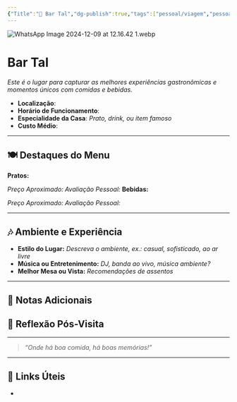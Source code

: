 ```yaml
---
{"Title":"🍹 Bar Tal","dg-publish":true,"tags":["pessoal/viagem","pessoal/lugares/bares-gastronomia"],"permalink":"/3-caixa-de-entrada/bar-tal/","dgPassFrontmatter":true}
---
```


![WhatsApp Image 2024-12-09 at 12.16.42 1.webp](/img/user/0.Settings/WhatsApp%20Image%202024-12-09%20at%2012.16.42%201.webp)
# Bar Tal
_Este é o lugar para capturar as melhores experiências gastronômicas e momentos únicos com comidas e bebidas._
- **Localização**: 
- **Horário de Funcionamento**: 
- **Especialidade da Casa**: _Prato, drink, ou item famoso_
- **Custo Médio**: 

---
## 🍽️ Destaques do Menu
**Pratos:**

*Preço Aproximado:* 
*Avaliação Pessoal:* 
**Bebidas:** 

*Preço Aproximado:* 
*Avaliação Pessoal:* 

---

## 🎶 Ambiente e Experiência
- **Estilo do Lugar:** _Descreva o ambiente, ex.: casual, sofisticado, ao ar livre_
- **Música ou Entretenimento:** _DJ, banda ao vivo, música ambiente?_
- **Melhor Mesa ou Vista:** _Recomendações de assentos_

---
## 📔 Notas Adicionais

## 🐧 Reflexão Pós-Visita


---
> _“Onde há boa comida, há boas memórias!”_
---
## 🔗 Links Úteis
- 
